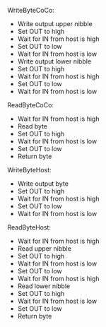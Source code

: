 
WriteByteCoCo:
- Write output upper nibble
- Set OUT to high
- Wait for IN from host is high
- Set OUT to low
- Wait for IN from host is low
- Write output lower nibble
- Set OUT to high
- Wait for IN from host is high
- Set OUT to low
- Wait for IN from host is low

ReadByteCoCo:
- Wait for IN from host is high
- Read byte
- Set OUT to high
- Wait for IN from host is low
- Set OUT to low
- Return byte

WriteByteHost:
- Write output byte
- Set OUT to high
- Wait for IN from host is high
- Set OUT to low
- Wait for IN from host is low

ReadByteHost:
- Wait for IN from host is high
- Read upper nibble
- Set OUT to high
- Wait for IN from host is low
- Set OUT to low
- Wait for IN from host is high
- Read lower nibble
- Set OUT to high
- Wait for IN from host is low
- Set OUT to low
- Return byte

